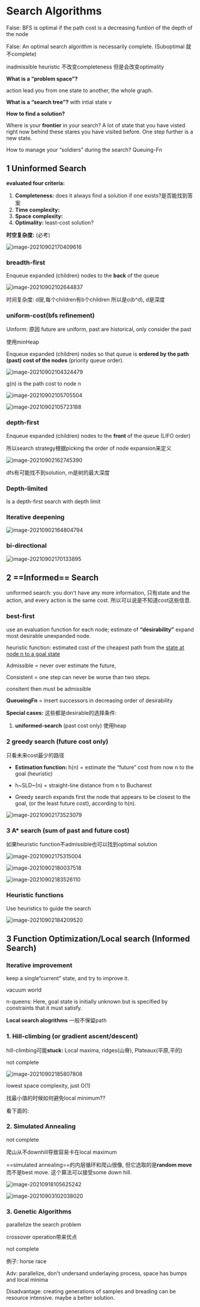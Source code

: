 # Search Algorithms

False: BFS is optimal if the path cost is a decreasing funtion of the depth of the node

False: An optimal search algorithm is necessarily complete. (Suboptimal 就不complete)

inadmissible heuristic 不改变completeness 但是会改变optimality

**What is a “problem space”?**

action lead you from one state to another, the whole graph. 

**What is a “search tree”?** with intial state v 

**How to find a solution?**

Where is your **frontier** in your search? A lot of state that you have visted right now behind these stares you have visited before. One step further is a new state. 

How to manage your “soldiers” during the search?  Queuing-Fn 

## **1 Uninformed Search** 



**evaluated four criteria:** 

1. **Completeness:** does it always find a solution if one exists?是否能找到答案
2. **Time complexity:** 
3. **Space complexity:** 
4. **Optimality:**  least-cost solution?

**时空复杂度:** (必考)

![image-20210902170409616](w2.assets/image-20210902170409616.png)

### breadth-first

Enqueue expanded (children) nodes to the **back** of the queue 

![image-20210902102644837](w2.assets/image-20210902102644837.png)

时间复杂度: d层,每个children有b个children 所以是o(b^d), d是深度 



### uniform-cost(bfs refinement)

Uinform: 原因 future are uniform, past are historical, only consider the past 

使用minHeap 

Enqueue expanded (children) nodes so that queue is **ordered by the path (past) cost of the nodes** (priority queue order).

![image-20210902104324479](w2.assets/image-20210902104324479.png)

g(n) is the path cost to node n

![image-20210902105705504](w2.assets/image-20210902105705504.png)



![image-20210902105723188](w2.assets/image-20210902105723188.png)



### depth-first

Enqueue expanded (children) nodes to the **front** of the queue (LIFO order)

所以search strategy根据picking the order of node expansion来定义

![image-20210902162745390](w2.assets/image-20210902162745390.png)

dfs有可能找不到solution, m是树的最大深度

### Depth-limited

Is a depth-first search with depth limit 

### Iterative deepening

![image-20210902164804794](w2.assets/image-20210902164804794.png)

### bi-directional

![image-20210902170133895](w2.assets/image-20210902170133895.png)



## 2 ==Informed== Search 

uniformed search: you don't have any more information, 只有state and the action, and every action is the same cost. 所以可以说是不知道cost这些信息.

### best-first

use an evaluation function for each node; estimate of **“desirability”** expand most desirable unexpanded node.

heuristic function:  estimated cost of the cheapest path from the <u>state at node n to a goal state</u>

Admissible = never over estimate the future,

Consistent = one step can never be worse than two steps. 

consitent then must be admissible 

**QueueingFn** = insert successors in decreasing order of desirability

**Special cases:** 这些都是desirable的选择条件: 

1. **uniformed-search** (past cost only)  使用heap

### 2 greedy search (future cost only)

 只看未来cost最少的路径

- **Estimation function:**
   h(n) = estimate the “future” cost from now n to the goal (heuristic)

- h~SLD~(n) = straight-line distance from n to Bucharest 

- Greedy search expands first the node that appears to be closest to the goal, (or the least future cost), according to h(n).

![image-20210902173523079](w2.assets/image-20210902173523079.png)

### 3 A* search (sum of past and future cost)

如果heuristic function不admissible也可以找到optimal solution

![image-20210902175315004](w2.assets/image-20210902175315004.png)

![image-20210902180037518](w2.assets/image-20210902180037518.png)

![image-20210902183526110](w2.assets/image-20210902183526110.png)

### Heuristic functions

Use heuristics to guide the search

![image-20210902184209520](w2.assets/image-20210902184209520.png)



## 3 Function Optimization/Local search  (Informed Search)

### Iterative improvement

keep a single“current” state, and try to improve it.

vacuum world

n-queens: Here, goal state is initially unknown but is specified by constraints that it must satisfy.

**Local search alogrithms** 一般不保留path

### 1. Hill-climbing (or gradient ascent/descent)

hill-climbing可能**stuck:** Local maxima, ridges(山脊), Plateaux(平原,平的)

not complete 

![image-20210902185807808](w2.assets/image-20210902185807808.png)

lowest space complexity, just O(1)

找最小值的时候如何避免local minimum??

看下面的: 

 ###  2. Simulated Annealing 

not complete 

爬山从不downhill导致容易卡在local maximum

==simulated annealing==的内层循环和爬山很像, 但它选取的是**random move**而不是best move. 这个算法可以接受some down hill. 

![image-20210918105625242](w2%20Search%20Algorithms.assets/image-20210918105625242.png)

![image-20210903102038020](w2.assets/image-20210903102038020.png)

### 3. Genetic Algorithms

parallelize the search problem

crossover operation带来优点

not complete 

例子: horse race

Adv: parallelize, don't undersand underlaying process, space has bumps and local minima

Disadvantage: creating generations of samples and breading can be resource intensive. maybe a better solution. 
